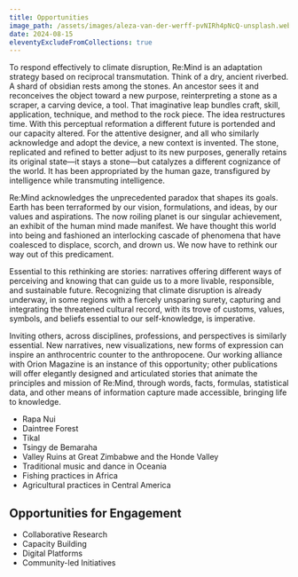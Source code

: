 ```yaml
---
title: Opportunities
image_path: /assets/images/aleza-van-der-werff-pvNIRh4pNcQ-unsplash.webp
date: 2024-08-15
eleventyExcludeFromCollections: true
---
```


To respond effectively to climate disruption, Re:Mind is an adaptation strategy based on reciprocal transmutation.  Think of a dry, ancient riverbed. A shard of obsidian rests among the stones. An ancestor sees it and reconceives the object toward a new purpose, reinterpreting a stone as a scraper, a carving device, a tool. That imaginative leap bundles craft, skill, application, technique, and method to the rock piece. The idea restructures time. With this perceptual reformation a different future is portended and our capacity altered.  For the attentive designer, and all who similarly acknowledge and adopt the device, a new context is invented. The stone, replicated and refined to better adjust to its new purposes, generally retains its original state—it stays a stone—but catalyzes a different cognizance of the world. It has been appropriated by the human gaze, transfigured by intelligence while transmuting intelligence. 

<!-- more -->

Re:Mind acknowledges the unprecedented paradox that shapes its goals. Earth has been terraformed by our vision, formulations, and ideas, by our values and aspirations. The now roiling planet is our singular achievement, an exhibit of the human mind made manifest. We have thought this world into being and fashioned an interlocking cascade of phenomena that have coalesced to displace, scorch, and drown us. We now have to rethink our way out of this predicament. 

Essential to this rethinking are stories: narratives offering different ways of perceiving and knowing that can guide us to a more livable, responsible, and sustainable future. Recognizing that climate disruption is already underway, in some regions with a fiercely unsparing surety, capturing and integrating the threatened cultural record, with its trove of customs, values, symbols, and beliefs essential to our self-knowledge, is imperative. 

Inviting others, across disciplines, professions, and perspectives is similarly essential. New narratives, new visualizations, new forms of expression can inspire an anthrocentric counter to the anthropocene. Our working alliance with Orion Magazine is an instance of this opportunity; other publications will offer elegantly designed and articulated stories that animate the principles and mission of Re:Mind, through words, facts, formulas, statistical data, and other means of information capture made accessible, bringing life to knowledge.

* Rapa Nui
* Daintree Forest
* Tikal
* Tsingy de Bemaraha
* Valley Ruins at Great Zimbabwe and the Honde Valley
* Traditional music and dance in Oceania
* Fishing practices in Africa
* Agricultural practices in Central America

## Opportunities for Engagement

* Collaborative Research
* Capacity Building
* Digital Platforms
* Community-led Initiatives
